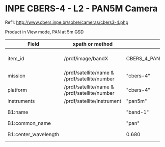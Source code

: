 # INPE CBERS-4 - L2 - PAN5M Camera

Ref1: http://www.cbers.inpe.br/sobre/cameras/cbers3-4.php

Product in View mode, PAN at 5m GSD

|  Field  | xpath or method  |  Example | Notes |
|---|---|---|---|
| item_id | /prdf/image/bandX | CBERS_4_PAN5M_20190510_027_076_L2_BAND4 | Remove path and extension from basename |
| mission | /prdf/satellite/name & /prdf/satellite/number | "cbers-4" | |
| platform | /prdf/satellite/name & /prdf/satellite/number | "cbers-4" | |
| instruments | /prdf/satellite/instrument | "pan5m" | PAN5M |
| B1:name | | "band-1" | hardcoded, from /prdf/availableBands |
| B1:common_name | | "pan" | hardcoded |
| B1:center_wavelength | | 0.680 | hardcoded, 510 - 850 |